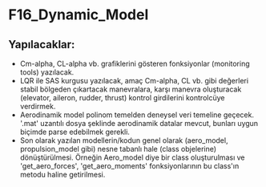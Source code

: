 # F16_Dynamic_Model

## Yapılacaklar:

- Cm-alpha, CL-alpha vb. grafiklerini gösteren fonksiyonlar (monitoring tools) yazılacak. 
- LQR ile SAS kurgusu yazılacak, amaç Cm-alpha, CL vb. gibi değerleri stabil bölgeden çıkartacak manevralara, karşı manevra oluşturacak (elevator, aileron, rudder, thrust)
kontrol girdilerini kontrolcüye verdirmek.
- Aerodinamik model polinom temelden deneysel veri temeline geçecek. '.mat' uzantılı dosya şeklinde aerodinamik datalar mevcut, bunları uygun biçimde parse edebilmek gerekli.
- Son olarak yazılan modellerin/kodun genel olarak (aero_model, propulsion_model gibi) nesne tabanlı hale (class objelerine) dönüştürülmesi. Örneğin Aero_model diye bir class 
oluşturulması ve 'get_aero_forces', 'get_aero_moments' fonksiyonlarının bu class'ın metodu haline getirilmesi.
